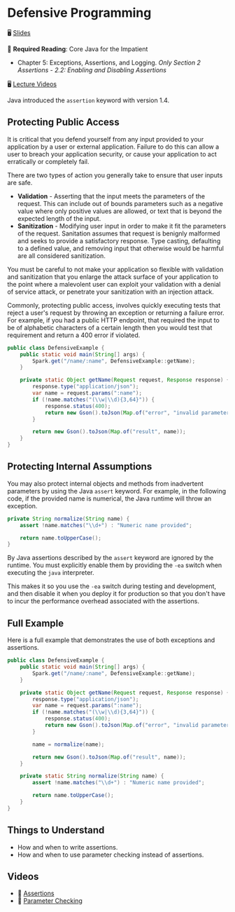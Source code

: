 # Defensive Programming

🖥️ [Slides](https://docs.google.com/presentation/d/1VOvCn5605TAaCC4DBZBH-B4YSDZij0UF/edit?usp=sharing&ouid=114081115660452804792&rtpof=true&sd=true)

📖 **Required Reading**: Core Java for the Impatient

- Chapter 5: Exceptions, Assertions, and Logging. _Only Section 2 Assertions - 2.2: Enabling and Disabling Assertions_

🖥️ [Lecture Videos](#videos)

Java introduced the `assertion` keyword with version 1.4.

## Protecting Public Access

It is critical that you defend yourself from any input provided to your application by a user or external application. Failure to do this can allow a user to breach your application security, or cause your application to act erratically or completely fail.

There are two types of action you generally take to ensure that user inputs are safe.

- **Validation** - Asserting that the input meets the parameters of the request. This can include out of bounds parameters such as a negative value where only positive values are allowed, or text that is beyond the expected length of the input.
- **Sanitization** - Modifying user input in order to make it fit the parameters of the request. Sanitation assumes that request is benignly malformed and seeks to provide a satisfactory response. Type casting, defaulting to a defined value, and removing input that otherwise would be harmful are all considered sanitization.

You must be careful to not make your application so flexible with validation and sanitization that you enlarge the attack surface of your application to the point where a malevolent user can exploit your validation with a denial of service attack, or penetrate your sanitization with an injection attack.

Commonly, protecting public access, involves quickly executing tests that reject a user's request by throwing an exception or returning a failure error. For example, if you had a public HTTP endpoint, that required the input to be of alphabetic characters of a certain length then you would test that requirement and return a 400 error if violated.

```java
public class DefensiveExample {
    public static void main(String[] args) {
        Spark.get("/name/:name", DefensiveExample::getName);
    }

    private static Object getName(Request request, Response response) {
        response.type("application/json");
        var name = request.params(":name");
        if (!name.matches("(\\w|\\d){3,64}")) {
            response.status(400);
            return new Gson().toJson(Map.of("error", "invalid parameter"));
        }

        return new Gson().toJson(Map.of("result", name));
    }
}
```

## Protecting Internal Assumptions

You may also protect internal objects and methods from inadvertent parameters by using the Java `assert` keyword. For example, in the following code, if the provided name is numerical, the Java runtime will throw an exception.

```java
private String normalize(String name) {
    assert !name.matches("\\d+") : "Numeric name provided";

    return name.toUpperCase();
}
```

By Java assertions described by the `assert` keyword are ignored by the runtime. You must explicitly enable them by providing the `-ea` switch when executing the `java` interpreter.

This makes it so you use the `-ea` switch during testing and development, and then disable it when you deploy it for production so that you don't have to incur the performance overhead associated with the assertions.

## Full Example

Here is a full example that demonstrates the use of both exceptions and assertions.

```java
public class DefensiveExample {
    public static void main(String[] args) {
        Spark.get("/name/:name", DefensiveExample::getName);
    }

    private static Object getName(Request request, Response response) {
        response.type("application/json");
        var name = request.params(":name");
        if (!name.matches("(\\w|\\d){3,64}")) {
            response.status(400);
            return new Gson().toJson(Map.of("error", "invalid parameter"));
        }

        name = normalize(name);

        return new Gson().toJson(Map.of("result", name));
    }

    private static String normalize(String name) {
        assert !name.matches("\\d+") : "Numeric name provided";

        return name.toUpperCase();
    }
}
```

## Things to Understand

- How and when to write assertions.
- How and when to use parameter checking instead of assertions.

## <a name="videos"></a>Videos

- 🎥 [Assertions](https://byu.hosted.panopto.com/Panopto/Pages/Viewer.aspx?id=934d5be6-15b3-4213-a25b-ad6d01430c86&start=0)
- 🎥 [Parameter Checking](https://byu.hosted.panopto.com/Panopto/Pages/Viewer.aspx?id=4d06fa38-cf64-4dc2-ace5-ad6d0146799a&start=0)
